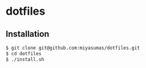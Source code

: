 # dotfiles

## Installation

```bash
$ git clone git@github.com:miyasumas/dotfiles.git
$ cd dotfiles
$ ./install.sh
```
